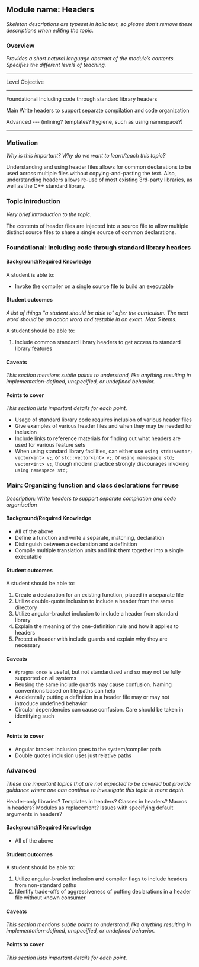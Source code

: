 ## Module name: Headers

_Skeleton descriptions are typeset in italic text,_
_so please don't remove these descriptions when editing the topic._

### Overview

_Provides a short natural language abstract of the module’s contents._
_Specifies the different levels of teaching._

------------------------------------------------------------------------
Level             Objective
----------------- ------------------------------------------------------
Foundational      Including code through standard library headers

Main              Write headers to support separate compilation and code
                  organization

Advanced          --- (inlining? templates? hygiene, such as using namespace?)

------------------------------------------------------------------------

### Motivation

_Why is this important?_
_Why do we want to learn/teach this topic?_

Understanding and using header files allows for common declarations to 
be used across multiple files without copying-and-pasting the text. Also,
understanding headers allows re-use of most existing 3rd-party libraries,
as well as the C++ standard library.

### Topic introduction

_Very brief introduction to the topic._

The contents of header files are injected into a source file to allow 
multiple distinct source files to share a single source of common 
declarations. 

### Foundational: Including code through standard library headers

#### Background/Required Knowledge

A student is able to:

* Invoke the compiler on a single source file to build an executable


#### Student outcomes

_A list of things "a student should be able to" after the curriculum._
_The next word should be an action word and testable in an exam._
_Max 5 items._

A student should be able to:

1. Include common standard library headers to get access to standard library features

#### Caveats

_This section mentions subtle points to understand, like anything resulting in
implementation-defined, unspecified, or undefined behavior._

#### Points to cover

_This section lists important details for each point._

* Usage of standard library code requires inclusion of various header files
* Give examples of various header files and when they may be needed for inclusion
* Include links to reference materials for finding out what headers are used for various feature sets
* When using standard library facilities, can either use `using std::vector; vector<int> v;`, or `std::vector<int> v;`, or `using namespace std; vector<int> v;`, though modern practice strongly discourages invoking `using namespace std;`

### Main: Organizing function and class declarations for reuse

_Description: Write headers to support separate compilation and code organization_

#### Background/Required Knowledge

* All of the above
* Define a function and write a separate, matching, declaration
* Distinguish between a declaration and a definition
* Compile multiple translation units and link them together into a single executable

#### Student outcomes

A student should be able to:

1. Create a declaration for an existing function, placed in a separate file
2. Utilize double-quote inclusion to include a header from the same directory
3. Utilize angular-bracket inclusion to include a header from standard library
4. Explain the meaning of the one-definition rule and how it applies to headers
5. Protect a header with include guards and explain why they are necessary

#### Caveats

* `#pragma once` is useful, but not standardized and so may not be fully supported on all systems
* Reusing the same include guards may cause confusion. Naming conventions based on file paths can help
* Accidentally putting a definition in a header file may or may not introduce undefined behavior
* Circular dependencies can cause confusion. Care should be taken in identifying such
* 

#### Points to cover

* Angular bracket inclusion goes to the system/compiler path
* Double quotes inclusion uses just relative paths

### Advanced

_These are important topics that are not expected to be covered but provide
guidance where one can continue to investigate this topic in more depth._

Header-only libraries?
Templates in headers?
Classes in headers?
Macros in headers?
Modules as replacement?
Issues with specifying default arguments in headers?


#### Background/Required Knowledge

* All of the above

#### Student outcomes

A student should be able to:

1. Utilize angular-bracket inclusion and compiler flags to include headers from non-standard paths
2. Identify trade-offs of aggressiveness of putting declarations in a header file without known consumer

#### Caveats

_This section mentions subtle points to understand, like anything resulting in
implementation-defined, unspecified, or undefined behavior._

#### Points to cover

_This section lists important details for each point._

